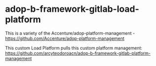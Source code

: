 # adop-b-framework-gitlab-load-platform

This is a variety of the Accenture/adop-platform-management - https://github.com/Accenture/adop-platform-management

This custom Load Platform pulls this custom platform management: https://github.com/arcyteodoroacn/adop-b-framework-gitlab-platform-management